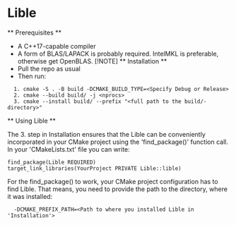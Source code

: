 # Lible

** Prerequisites **
  - A C++17-capable compiler
  - A form of BLAS/LAPACK is probably required. IntelMKL is preferable, otherwise get OpenBLAS.
[!NOTE]
** Installation **
  - Pull the repo as usual
  - Then run:
  ```
    1. cmake -S . -B build -DCMAKE_BUILD_TYPE=<Specify Debug or Release>
    2. cmake --build build/ -j <nprocs>
    3. cmake --install build/ --prefix "<full path to the build/-directory>"
  ```
** Using Lible **

The 3. step in Installation ensures that the Lible can be conveniently incorporated in your CMake project using the 'find_package()' function call. In your 'CMakeLists.txt' file you can write:
  ```
  find_package(Lible REQUIRED)
  target_link_libraries(YourProject PRIVATE Lible::lible)
  ```
For the find_package() to work, your CMake project configuration has to find Lible. That means, you need to provide the path to the directory, where it was installed:
```
  -DCMAKE_PREFIX_PATH=<Path to where you installed Lible in 'Installation'>
```
